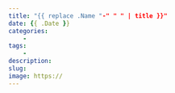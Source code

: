 ```yaml
---
title: "{{ replace .Name "-" " " | title }}"
date: {{ .Date }}
categories:
    -
tags:
    -
description:
slug:
image: https://
---
```


